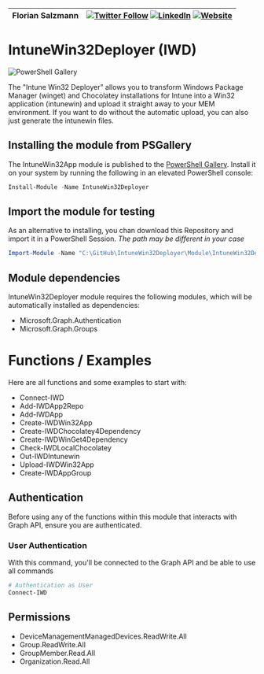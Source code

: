 |Florian Salzmann|[![Twitter Follow](https://img.shields.io/badge/Twitter-1DA1F2?style=for-the-badge&logo=twitter&logoColor=white)](https://twitter.com/FlorianSLZ/)  [![LinkedIn](https://img.shields.io/badge/LinkedIn-0077B5?style=for-the-badge&logo=linkedin&logoColor=white)](https://www.linkedin.com/in/fsalzmann/)  [![Website](https://img.shields.io/badge/website-000000?style=for-the-badge&logo=About.me&logoColor=white)](https://scloud.work/en/about)|
|----------------|-------------------------------|

# IntuneWin32Deployer (IWD)
![PowerShell Gallery](https://img.shields.io/powershellgallery/dt/IntuneWin32Deployer)

The "Intune Win32 Deployer" allows you to transform Windows Package Manager (winget) and Chocolatey installations for Intune into a Win32 application (intunewin) and upload it straight away to your MEM environment. If you want to do without the automatic upload, you can also just generate the intunewin files.

## Installing the module from PSGallery

The IntuneWin32App module is published to the [PowerShell Gallery](https://www.powershellgallery.com/packages/IntuneWin32Deployer). 
Install it on your system by running the following in an elevated PowerShell console:
```PowerShell
Install-Module -Name IntuneWin32Deployer
```

## Import the module for testing

As an alternative to installing, you chan download this Repository and import it in a PowerShell Session. 
*The path may be different in your case*
```PowerShell
Import-Module -Name "C:\GitHub\IntuneWin32Deployer\Module\IntuneWin32Deployer" -Verbose -Force
```

## Module dependencies

IntuneWin32Deployer module requires the following modules, which will be automatically installed as dependencies:
- Microsoft.Graph.Authentication
- Microsoft.Graph.Groups

# Functions / Examples

Here are all functions and some examples to start with:

- Connect-IWD
- Add-IWDApp2Repo
- Add-IWDApp
- Create-IWDWin32App
- Create-IWDChocolatey4Dependency
- Create-IWDWinGet4Dependency
- Check-IWDLocalChocolatey
- Out-IWDIntunewin
- Upload-IWDWin32App
- Create-IWDAppGroup


## Authentication
Before using any of the functions within this module that interacts with Graph API, ensure you are authenticated. 

### User Authentication
With this command, you'll be connected to the Graph API and be able to use all commands
```PowerShell
# Authentication as User
Connect-IWD

```


## Permissions

- DeviceManagementManagedDevices.ReadWrite.All
- Group.ReadWrite.All
- GroupMember.Read.All
- Organization.Read.All
